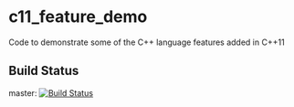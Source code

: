 # c11_feature_demo
Code to demonstrate some of the C++ language features added in C++11

## Build Status

master: [![Build Status](https://travis-ci.org/jameswtelfer/c11_feature_demo.svg?branch=master)](https://travis-ci.org/jameswtelfer/c11_feature_demo)